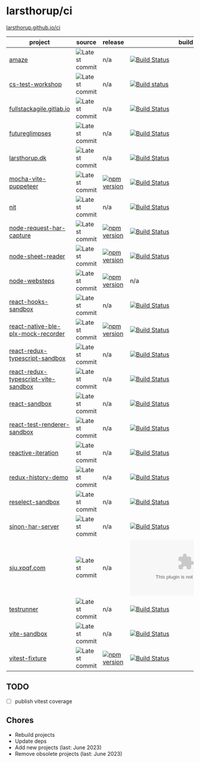 # larsthorup/ci

[larsthorup.github.io/ci](https://larsthorup.github.io/ci/)

project | source | release | build | coverage | dependencies | platform | test | module 
------- | ----- | ----- | ----- | -------- | ------------ | --------------- | -------- | ----
[amaze](https://github.com/larsthorup/amaze) | ![Latest commit](https://img.shields.io/github/last-commit/larsthorup/amaze?label=) | n/a | [![Build Status](https://github.com/larsthorup/amaze/actions/workflows/ci.yml/badge.svg)](https://github.com/larsthorup/amaze/actions/workflows/ci.yml) | [![Coverage Status](https://img.shields.io/coveralls/github/larsthorup/amaze?label=)](https://coveralls.io/r/larsthorup/amaze?branch=master) | n/a | JavaScript | Mocha | RequireJS 
[cs-test-workshop](https://github.com/larsthorup/cs-test-workshop) | ![Latest commit](https://img.shields.io/github/last-commit/larsthorup/cs-test-workshop?label=)  | n/a | [![Build status](https://img.shields.io/appveyor/build/LarsThorup/cs-test-workshop?label=)](https://ci.appveyor.com/project/LarsThorup/cs-test-workshop) | n/a | n/a | .NET | MSTest | n/a
[fullstackagile.gitlab.io](https://gitlab.com/fullstackagile/fullstackagile.gitlab.io/) | ![Latest commit](https://img.shields.io/badge/dynamic/json?logo=gitlab&color=green&label=&query=committed_date&url=https%3A%2F%2Fgitlab.com%2Fapi%2Fv4%2Fprojects%2Ffullstackagile%252Ffullstackagile.gitlab.io%2Frepository%2Fcommits%2Fmaster) | n/a | [![Build Status](https://img.shields.io/gitlab/pipeline/fullstackagile/fullstackagile.gitlab.io?label=)](https://gitlab.com/fullstackagile/fullstackagile.gitlab.io/pipelines) | n/a | n/a | NodeJS | n/a | CommonJS
[futureglimpses](https://gitlab.com/sjuthorup/futureglimpses/) | ![Latest commit](https://img.shields.io/badge/dynamic/json?logo=gitlab&color=green&label=&query=committed_date&url=https%3A%2F%2Fgitlab.com%2Fapi%2Fv4%2Fprojects%2Fsjuthorup%252Ffutureglimpses%2Frepository%2Fcommits%2Fmaster) | n/a | [![Build Status](https://img.shields.io/gitlab/pipeline/sjuthorup/futureglimpses?label=)](https://gitlab.com/sjuthorup/futureglimpses/pipelines) | n/a | n/a | NodeJS | n/a | CommonJS
[larsthorup.dk](https://gitlab.com/larsthorup/larsthorup.gitlab.io/) | ![Latest commit](https://img.shields.io/badge/dynamic/json?logo=gitlab&color=green&label=&query=committed_date&url=https%3A%2F%2Fgitlab.com%2Fapi%2Fv4%2Fprojects%2Flarsthorup%252Flarsthorup.gitlab.io%2Frepository%2Fcommits%2Fmain) | n/a | [![Build Status](https://img.shields.io/gitlab/pipeline-status/larsthorup/larsthorup.gitlab.io.svg?branch=main&label=)](https://gitlab.com/larsthorup/larsthorup.gitlab.io/pipelines) | n/a | n/a | NodeJS | n/a | CommonJS
[mocha-vite-puppeteer](https://github.com/larsthorup/mocha-vite-puppeteer)  | ![Latest commit](https://img.shields.io/github/last-commit/larsthorup/mocha-vite-puppeteer?label=) | [![npm version](https://img.shields.io/npm/v/mocha-vite-puppeteer)](https://www.npmjs.com/package/mocha-vite-puppeteer) | [![Build Status](https://github.com/larsthorup/mocha-vite-puppeteer/actions/workflows/ci.yml/badge.svg)](https://github.com/larsthorup/mocha-vite-puppeteer/actions/workflows/ci.yml) | n/a | [![Dependency Status](https://img.shields.io/librariesio/release/npm/mocha-vite-puppeteer/latest)](https://libraries.io/npm/mocha-vite-puppeteer) | JavaScript | Mocha | ESM 
[nit](https://github.com/larsthorup/nit)  | ![Latest commit](https://img.shields.io/github/last-commit/larsthorup/nit?label=) | n/a | [![Build Status](https://github.com/larsthorup/nit/actions/workflows/ci.yml/badge.svg)](https://github.com/larsthorup/nit/actions/workflows/ci.yml)  | n/a | (none) | JavaScript | assert | CommonJS 
[node-request-har-capture](https://github.com/larsthorup/node-request-har-capture)  | ![Latest commit](https://img.shields.io/github/last-commit/larsthorup/node-request-har-capture?label=) | [![npm version](https://img.shields.io/npm/v/request-har-capture)](https://www.npmjs.com/package/request-har-capture) | [![Build Status](https://github.com/larsthorup/node-request-har-capture/actions/workflows/ci.yml/badge.svg)](https://github.com/larsthorup/node-request-har-capture/actions/workflows/ci.yml) | [![Coverage Status](https://img.shields.io/coveralls/github/larsthorup/node-request-har-capture?label=)](https://coveralls.io/github/larsthorup/node-request-har-capture?branch=master) | [![Dependency Status](https://img.shields.io/librariesio/release/npm/request-har-capture)](https://libraries.io/npm/request-har-capture) | NodeJS | Mocha | CommonJS
[node-sheet-reader](https://github.com/larsthorup/node-sheet-reader) | ![Latest commit](https://img.shields.io/github/last-commit/larsthorup/node-sheet-reader?label=) | [![npm version](https://img.shields.io/npm/v/sheet-reader)](https://www.npmjs.com/package/sheet-reader) | [![Build Status](https://github.com/larsthorup/node-sheet-reader/actions/workflows/ci.yml/badge.svg)](https://github.com/larsthorup/node-sheet-reader/actions/workflows/ci.yml) | [![Coverage Status](https://img.shields.io/coveralls/github/larsthorup/node-sheet-reader?label=)](https://coveralls.io/github/larsthorup/node-sheet-reader?branch=master) | [![Dependency Status](https://img.shields.io/librariesio/release/npm/sheet-reader)](https://libraries.io/npm/sheet-reader) | NodeJS | Mocha | CommonJS
[node-websteps](https://github.com/larsthorup/node-websteps) | ![Latest commit](https://img.shields.io/github/last-commit/larsthorup/node-websteps?label=) | [![npm version](https://img.shields.io/npm/v/websteps)](https://www.npmjs.com/package/websteps) | n/a | n/a | [![Dependency Status](https://img.shields.io/librariesio/release/npm/websteps)](https://libraries.io/npm/websteps) | NodeJS | Mocha | CommonJS
[react-hooks-sandbox](https://github.com/larsthorup/react-hooks-sandbox)  | ![Latest commit](https://img.shields.io/github/last-commit/larsthorup/react-hooks-sandbox?label=) | n/a | [![Build Status](https://github.com/larsthorup/react-hooks-sandbox/actions/workflows/ci.yml/badge.svg)](https://github.com/larsthorup/react-hooks-sandbox/actions/workflows/ci.yml) | [![Coverage Status](https://img.shields.io/coveralls/github/larsthorup/react-hooks-sandbox?label=)](https://coveralls.io/r/larsthorup/react-hooks-sandbox?branch=master) | n/a | JavaScript | Jest | Webpack 
[react-native-ble-plx-mock-recorder](https://github.com/larsthorup/react-native-ble-plx-mock-recorder)  | ![Latest commit](https://img.shields.io/github/last-commit/larsthorup/react-native-ble-plx-mock-recorder?label=) | [![npm version](https://img.shields.io/npm/v/react-native-ble-plx-mock-recorder)](https://www.npmjs.com/package/react-native-ble-plx-mock-recorder) | [![Build Status](https://github.com/larsthorup/react-native-ble-plx-mock-recorder/actions/workflows/ci.yml/badge.svg)](https://github.com/larsthorup/react-native-ble-plx-mock-recorder/actions/workflows/ci.yml) | n/a | n/a | JavaScript | Jest | React Native
[react-redux-typescript-sandbox](https://github.com/larsthorup/react-redux-typescript-sandbox)  | ![Latest commit](https://img.shields.io/github/last-commit/larsthorup/react-redux-typescript-sandbox?label=) | n/a | [![Build Status](https://github.com/larsthorup/react-redux-typescript-sandbox/actions/workflows/ci.yml/badge.svg)](https://github.com/larsthorup/react-redux-typescript-sandbox/actions/workflows/ci.yml) | [![Coverage Status](https://img.shields.io/coveralls/github/larsthorup/react-redux-typescript-sandbox?label=)](https://coveralls.io/r/larsthorup/react-redux-typescript-sandbox?branch=master) | n/a | TypeScript | Jest | Webpack 
[react-redux-typescript-vite-sandbox](https://github.com/larsthorup/react-redux-typescript-vite-sandbox) | ![Latest commit](https://img.shields.io/github/last-commit/larsthorup/react-redux-typescript-vite-sandbox?label=) | n/a | [![Build Status](https://github.com/larsthorup/react-redux-typescript-vite-sandbox/actions/workflows/ci.yml/badge.svg)](https://github.com/larsthorup/react-redux-typescript-vite-sandbox/actions/workflows/ci.yml) | [![Coverage Status](https://img.shields.io/coveralls/github/larsthorup/react-redux-typescript-vite-sandbox?label=)](https://coveralls.io/r/larsthorup/react-redux-typescript-vite-sandbox?branch=main) | n/a | TypeScript | Vitest | ESM
[react-sandbox](https://github.com/larsthorup/react-sandbox) | ![Latest commit](https://img.shields.io/github/last-commit/larsthorup/react-sandbox?label=) | n/a | [![Build Status](https://github.com/larsthorup/react-sandbox/actions/workflows/ci.yml/badge.svg)](https://github.com/larsthorup/react-sandbox/actions/workflows/ci.yml) | [![Coverage Status](https://img.shields.io/coveralls/github/larsthorup/react-sandbox?label=)](https://coveralls.io/r/larsthorup/react-sandbox?branch=master) | n/a | JavaScript | Assert | Rollup 
[react-test-renderer-sandbox](https://github.com/larsthorup/react-test-renderer-sandbox) | ![Latest commit](https://img.shields.io/github/last-commit/larsthorup/react-test-renderer-sandbox?label=) | n/a | [![Build Status](https://github.com/larsthorup/react-test-renderer-sandbox/actions/workflows/ci.yml/badge.svg)](https://github.com/larsthorup/react-test-renderer-sandbox/actions/workflows/ci.yml) | n/a | n/a | JavaScript | Vitest | ESM
[reactive-iteration](https://github.com/larsthorup/reactive-iteration) | ![Latest commit](https://img.shields.io/github/last-commit/larsthorup/reactive-iteration?label=) | n/a | [![Build Status](https://github.com/larsthorup/reactive-iteration/actions/workflows/ci.yml/badge.svg)](https://github.com/larsthorup/reactive-iteration/actions/workflows/ci.yml) | [![Coverage Status](https://img.shields.io/coveralls/github/larsthorup/reactive-iteration?label=)](https://coveralls.io/r/larsthorup/reactive-iteration?branch=main) | n/a | TypeScript | Vitest | ESM
[redux-history-demo](https://github.com/larsthorup/redux-history-demo)  | ![Latest commit](https://img.shields.io/github/last-commit/larsthorup/redux-history-demo?label=) | n/a | [![Build Status](https://github.com/larsthorup/redux-history-demo/actions/workflows/ci.yml/badge.svg)](https://github.com/larsthorup/redux-history-demo/actions/workflows/ci.yml) | [![Coverage Status](https://img.shields.io/coveralls/github/larsthorup/redux-history-demo?label=)](https://coveralls.io/r/larsthorup/redux-history-demo?branch=master) | n/a | JavaScript | Jest | Webpack 
[reselect-sandbox](https://github.com/larsthorup/reselect-sandbox)  | ![Latest commit](https://img.shields.io/github/last-commit/larsthorup/reselect-sandbox?label=) | n/a | [![Build Status](https://github.com/larsthorup/reselect-sandbox/actions/workflows/ci.yml/badge.svg)](https://github.com/larsthorup/reselect-sandbox/actions/workflows/ci.yml) | n/a | n/a | JavaScript | Assert | n/a 
[sinon-har-server](https://github.com/larsthorup/sinon-har-server) | ![Latest commit](https://img.shields.io/github/last-commit/larsthorup/sinon-har-server?label=) | n/a | [![Build Status](https://github.com/larsthorup/sinon-har-server/actions/workflows/ci.yml/badge.svg)](https://github.com/larsthorup/sinon-har-server/actions/workflows/ci.yml) | [![Coverage Status](https://img.shields.io/coveralls/github/larsthorup/sinon-har-server?label=)](https://coveralls.io/github/larsthorup/sinon-har-server?branch=master) | n/a | Browser | Mocha | UMD
[sju.xpqf.com](https://gitlab.com/fullstackagile/sju.xpqf.com/) | ![Latest commit](https://img.shields.io/badge/dynamic/json?logo=gitlab&color=green&label=&query=committed_date&url=https%3A%2F%2Fgitlab.com%2Fapi%2Fv4%2Fprojects%2Ffullstackagile%252Fsju.xpqf.com%2Frepository%2Fcommits%2Fmaster) | n/a | [![Build Status](https://img.shields.io/gitlab/pipeline/fullstackagile/sju.xpqf.com?label=)](https://gitlab.com/fullstackagile/sju.xpqf.com/pipelines) | n/a | n/a | NodeJS | Puppeteer | CommonJS
[testrunner](https://github.com/larsthorup/testrunner) | ![Latest commit](https://img.shields.io/github/last-commit/larsthorup/testrunner?label=) | n/a | [![Build Status](https://github.com/larsthorup/testrunner/actions/workflows/ci.yml/badge.svg)](https://github.com/larsthorup/testrunner/actions/workflows/ci.yml) | n/a | n/a | JavaScript | self | ESM
[vite-sandbox](https://github.com/larsthorup/vite-sandbox) | ![Latest commit](https://img.shields.io/github/last-commit/larsthorup/vite-sandbox?label=) | n/a | [![Build Status](https://github.com/larsthorup/testrunner/actions/workflows/ci.yml/badge.svg)](https://github.com/larsthorup/testrunner/actions/workflows/ci.yml) | n/a | n/a | JavaScript | Mocha | ESM
[vitest-fixture](https://github.com/larsthorup/vitest-fixture) | ![Latest commit](https://img.shields.io/github/last-commit/larsthorup/vitest-fixture?label=) | [![npm version](https://img.shields.io/npm/v/vitest-fixture)](https://www.npmjs.com/package/vitest-fixture) | [![Build Status](https://github.com/larsthorup/vitest-fixture/actions/workflows/ci.yml/badge.svg)](https://github.com/larsthorup/vitest-fixture/actions/workflows/ci.yml) | n/a | [![Dependency Status](https://img.shields.io/librariesio/release/npm/vitest-fixture/latest)](https://libraries.io/npm/vitest-fixture) | JavaScript | Vitest | ESM


## TODO

- [ ] publish vitest coverage

## Chores

- Rebuild projects
- Update deps
- Add new projects (last: June 2023)
- Remove obsolete projects (last: June 2023)


